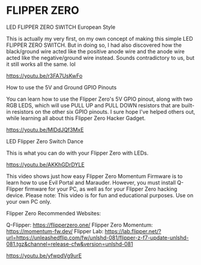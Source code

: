 # FLIPPER ZERO
LED FLIPPER ZERO SWITCH European Style

This is actually my very first, on my own concept of making this
simple LED FLIPPER ZERO SWITCH. But in doing so, I had also
discovered how the black/ground wire acted like the positive
anode wire and the anode wire acted like the negative/ground
wire instead. Sounds contradictory to us, but it still works all the
same. lol

https://youtu.be/r3FA7UsKwFo

How to use the 5V and Ground GPIO Pinouts

You can learn how to use the Flipper Zero's 5V GPIO pinout, along
with two RGB LEDS, which will use PULL UP and PULL DOWN resistors
that are built-in resistors on the other six GPIO pinouts. I sure hope
I've helped others out, while learning all about this Flipper Zero
Hacker Gadget.

https://youtu.be/MlDdJQf3MxE

LED Flipper Zero Switch Dance

This is what you can do with your Flipper Zero with LEDs.

https://youtu.be/AKKhGDrDYLE

This video shows just how easy Flipper Zero Momentum
Firmware is to learn how to use Evil Portal and Marauder.
However, you must install Q-Flipper firmware for your PC,
as well as for your Flipper Zero hacking device. Please
note: This video is for fun and educational purposes.
Use on your own PC only.

Flipper Zero Recommended Websites:

Q-Flipper: https://flipperzero.one/
Flipper Zero Momentum: https://momentum-fw.dev/
Flipper Lab: https://lab.flipper.net/?url=https://unleashedflip.com/fw/unlshd-081/flipper-z-f7-update-unlshd-081.tgz&channel=release-cfw&version=unlshd-081

https://youtu.be/yfwpdVg9urE
